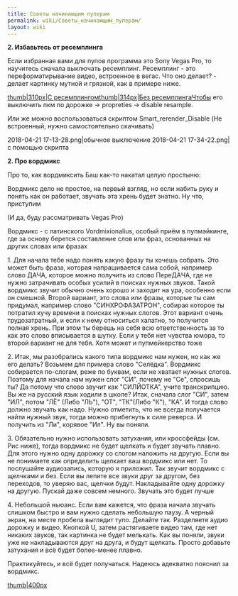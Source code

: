 ```yaml
---
title: Советы начинающим пуперам
permalink: wiki/Советы_начинающим_пуперам/
layout: wiki
---
```


**2. Избавьтесь от ресемплинга**

Если избранная вами для пупов программа это Sony Vegas Pro, то научитесь
сначала выключать ресемплинг. Ресемплинг - это переформатирывание видео,
встроенное в вегас. Что оно делает? - делает картинку мутной и грязной,
как в примере ниже.  ​​​

[thumb\|310px\|С
ресемплингом](Файл:Resample.jpg "wikilink")[thumb\|314px\|Без
ресемплингаЧтобы](Файл:Without.jpg "wikilink") его выключить пкм по
дорожке -\> propreties -\> disable resample.

Или же можно воспользоваться скриптом Smart_rerender_Disable (Не
встроенный, нужно самостоятельно скачивать)​​​​​

2018-04-21 17-13-28.png\|обычное выключение 2018-04-21 17-34-22.png\|с
помощью скрипта

**2. Про вордмикс**

Про то, как вордмиксить Баш как-то накатал целую простыню:

Вордмикс дело не простое, на первый взгляд, но если набить руку и понять
как он работает, звучать эта хрень будет знатно. Ну что, приступим

(И да, буду рассматривать Vegas Pro)

Вордмикс - с латинского Vordmixionalius, особый приём в пупмэйкинге, где
за основу берется составление слов или фраз, основанных на других словах
или фразах

1\. Для начала тебе надо понять какую фразу ты хочешь собрать. Это может
быть фраза, которая напрашивается сама собой, например слово ДАЧА,
которое можно получить из слово ПереДАЧА, где не нужно затрачивать
особых усилий в поисках нужных звуков. Такой вордмикс звучит обычно
очень хорошо и заходит на ура, особенно если он смешной. Второй вариант,
это слова или фразы, которые ты сам придумал, например слово
"СИНХРОФАЗАТРОН", собирая которое ты потратил кучу времени в поисках
нужных слогов. Этот вариант очень трудозатратный, и если к нему
относиться халатно, то получится полная хрень. При этом ты берешь на
себя всю ответственность за то как это слово вписывается в шутку. Если у
тебя нет чувства юмора, то второй вариант не для тебя. Хотя может и
пупмейкерство тоже

2\. Итак, мы разобрались какого типа вордмикс нам нужен, но как же его
делать? Возьмем для примера слово "Селёдка". Вордмикс собирается
по-слогам, реже по буквам, если не хватает нужных слогов. Поэтому для
начала нам нужен слог "СИ". почему не "Се", спросишь ты? Да потому что
слово звучит как "СИЛЙОТКА", учите транскрипцию. Вы же на русский язык
ходили в школе? Итак, сначала слог "СИ", затем "ИЛ", потом "ЛЁ" (Либо
"ЛЬ"), "ОТ", "ТК"(Либо "К"), "КА". И тогда слово должно звучать как
надо. Нужно отметить, что не всегда получается найти нужный звук, тогда
можно прибегнуть к силе реверса. И получить из "Ли", корявое "Ил". Ну вы
поняли.

3\. Обязательно нужно использовать затухания, или кроссфейды (см. Рис
ниже), тогда вордмикс не будет щелкать и будет звучать плавно. Для этого
нужно одну дорожку со слогом наложить на другую. Если вы не понимаете
как определить щелкает ваш вордмикс или нет. То послушайте аудиозапись,
которую я приложил. Так звучит вордмикс с щелчками и без. Если вы лепите
все звуки друг за другом, без переходов, то уверяю вас, щелчки будут.
Накладывайте одну дорожку на другую. Пускай даже совсем немного. Звучать
это будет лучше

4\. Небольшой ньюанс. Если вам кажется, что фраза начала звучать слишком
быстро и вам нужно сделать небольшую паузу. А черный экран, на месте
пробела выглядит тупо. Делайте так. Разделяете аудио дорожку и видео.
Кнопкой U, затем растягиваете видео там, где нет никаких звуков, так
картинка не будет мелькать. Как вы поняли, звуки уже не накладываются
друг на друга, и будут щелкать. Просто добавьте затухания и всё будет
более-менее плавно.

Практикуйтесь, и всё будет получаться. Надеюсь адекватно пояснил за
вордмикс.

[thumb\|400px](Файл:4zTJ5J6By0c.jpg "wikilink")
